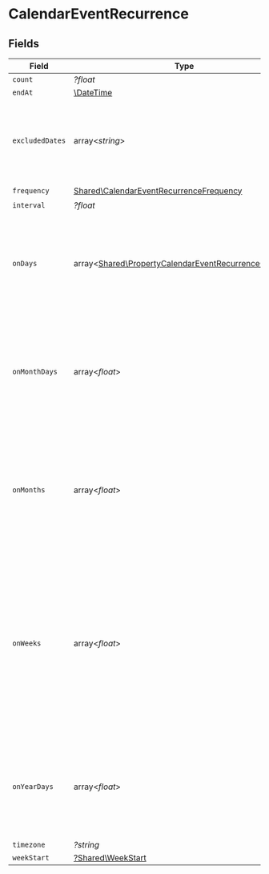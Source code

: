 # CalendarEventRecurrence


## Fields

| Field                                                                                                                                                            | Type                                                                                                                                                             | Required                                                                                                                                                         | Description                                                                                                                                                      |
| ---------------------------------------------------------------------------------------------------------------------------------------------------------------- | ---------------------------------------------------------------------------------------------------------------------------------------------------------------- | ---------------------------------------------------------------------------------------------------------------------------------------------------------------- | ---------------------------------------------------------------------------------------------------------------------------------------------------------------- |
| `count`                                                                                                                                                          | *?float*                                                                                                                                                         | :heavy_minus_sign:                                                                                                                                               | N/A                                                                                                                                                              |
| `endAt`                                                                                                                                                          | [\DateTime](https://www.php.net/manual/en/class.datetime.php)                                                                                                    | :heavy_minus_sign:                                                                                                                                               | N/A                                                                                                                                                              |
| `excludedDates`                                                                                                                                                  | array<*string*>                                                                                                                                                  | :heavy_minus_sign:                                                                                                                                               | dates to exclude from the recurrence, defaults to undefined (no exclusions)                                                                                      |
| `frequency`                                                                                                                                                      | [Shared\CalendarEventRecurrenceFrequency](../../Models/Shared/CalendarEventRecurrenceFrequency.md)                                                               | :heavy_check_mark:                                                                                                                                               | N/A                                                                                                                                                              |
| `interval`                                                                                                                                                       | *?float*                                                                                                                                                         | :heavy_minus_sign:                                                                                                                                               | N/A                                                                                                                                                              |
| `onDays`                                                                                                                                                         | array<[Shared\PropertyCalendarEventRecurrenceOnDays](../../Models/Shared/PropertyCalendarEventRecurrenceOnDays.md)>                                              | :heavy_minus_sign:                                                                                                                                               | days of the week to repeat on, defaults to undefined (every day), only used if frequency is WEEKLY                                                               |
| `onMonthDays`                                                                                                                                                    | array<*float*>                                                                                                                                                   | :heavy_minus_sign:                                                                                                                                               | days of the month to repeat on, defaults to undefined (every day), only used if frequency is MONTHLY                                                             |
| `onMonths`                                                                                                                                                       | array<*float*>                                                                                                                                                   | :heavy_minus_sign:                                                                                                                                               | months of the year to repeat on, defaults to undefined (every month), only used if frequency is YEARLY, January is 1                                             |
| `onWeeks`                                                                                                                                                        | array<*float*>                                                                                                                                                   | :heavy_minus_sign:                                                                                                                                               | week ordinals for BYDAY (e.g., -1 for last, -2 for second-to-last, 1 for first, 2 for second), only used with on_days. 0 is used for days without week ordinals. |
| `onYearDays`                                                                                                                                                     | array<*float*>                                                                                                                                                   | :heavy_minus_sign:                                                                                                                                               | days of the year to repeat on, defaults to undefined (every day), only used if frequency is YEARLY                                                               |
| `timezone`                                                                                                                                                       | *?string*                                                                                                                                                        | :heavy_minus_sign:                                                                                                                                               | N/A                                                                                                                                                              |
| `weekStart`                                                                                                                                                      | [?Shared\WeekStart](../../Models/Shared/WeekStart.md)                                                                                                            | :heavy_minus_sign:                                                                                                                                               | N/A                                                                                                                                                              |